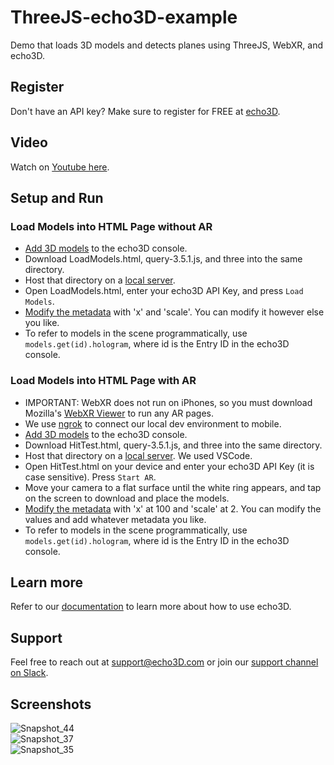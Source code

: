 # ThreeJS-echo3D-example
Demo that loads 3D models and detects planes using ThreeJS, WebXR, and echo3D.

## Register
Don't have an API key? Make sure to register for FREE at [echo3D](https://console.echo3D.co/#/auth/register).

## Video
Watch on [Youtube here](https://youtu.be/eMsN8HzYRO8).

## Setup and Run
### Load Models into HTML Page without AR
* [Add 3D models](https://docs.echo3d.com/quickstart/add-a-3d-model) to the echo3D console.
* Download LoadModels.html, query-3.5.1.js, and three into the same directory.
* Host that directory on a [local server](https://threejs.org/docs/#manual/en/introduction/How-to-run-things-locally).
* Open LoadModels.html, enter your echo3D API Key, and press `Load Models`.
* [Modify the metadata](https://docs.echo3d.com/unity/transforming-content) with 'x' and 'scale'. You can modify it however else you like.
* To refer to models in the scene programmatically, use `models.get(id).hologram`, where id is the Entry ID in the echo3D console.

### Load Models into HTML Page with AR
* IMPORTANT: WebXR does not run on iPhones, so you must download Mozilla's [WebXR Viewer](https://apps.apple.com/us/app/webxr-viewer/id1295998056) to run any AR pages.
* We use [ngrok](https://ngrok.com/docs/secure-tunnels/ngrok-agent/reference/api/) to connect our local dev environment to mobile.
* [Add 3D models](https://docs.echo3d.com/quickstart/add-a-3d-model) to the echo3D console.
* Download HitTest.html, query-3.5.1.js, and three into the same directory.
* Host that directory on a [local server](https://threejs.org/docs/#manual/en/introduction/How-to-run-things-locally). We used VSCode.
* Open HitTest.html on your device and enter your echo3D API Key (it is case sensitive). Press `Start AR`.
* Move your camera to a flat surface until the white ring appears, and tap on the screen to download and place the models.
* [Modify the metadata](https://docs.echo3d.com/unity/transforming-content) with 'x' at 100 and 'scale' at 2. You can modify the values and add whatever metadata you like.
* To refer to models in the scene programmatically, use `models.get(id).hologram`, where id is the Entry ID in the echo3D console.

## Learn more
Refer to our [documentation](https://docs.echo3D.com) to learn more about how to use echo3D.

## Support
Feel free to reach out at [support@echo3D.com](mailto:support@echo3D.com) or join our [support channel on Slack](https://go.echo3D.co/join). 

## Screenshots
![Snapshot_44](https://github.com/echo3Dco/ThreeJS-echo3D-example/assets/99516371/653093bb-1943-4943-afad-aaf7f3cea659) <br>
![Snapshot_37](https://github.com/echo3Dco/ThreeJS-echo3D-example/assets/99516371/c8ca8565-d345-4ca9-8e73-5e7c6a35a397) <br>
![Snapshot_35](https://github.com/echo3Dco/ThreeJS-echo3D-example/assets/99516371/642a24af-1769-4cc9-9257-1816754a0c48) <br>

